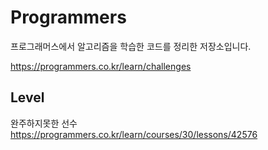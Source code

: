 # Programmers

프로그래머스에서 알고리즘을 학습한 코드를 정리한 저장소입니다.

https://programmers.co.kr/learn/challenges


## Level

완주하지못한 선수 https://programmers.co.kr/learn/courses/30/lessons/42576
